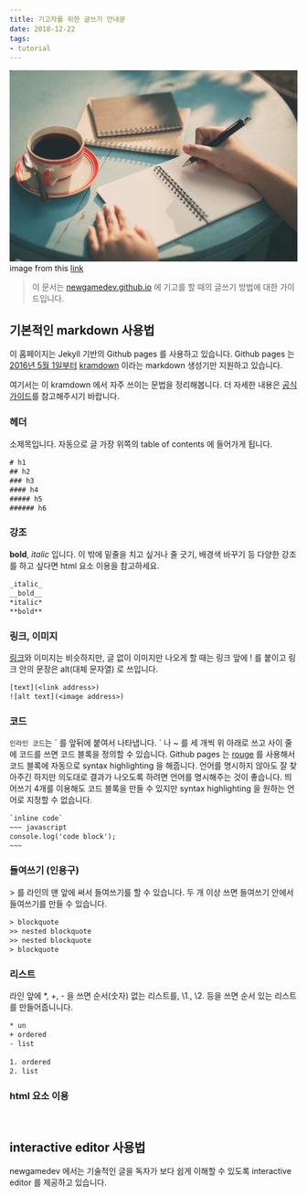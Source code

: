 ```yaml
---
title: 기고자를 위한 글쓰기 안내문
date: 2018-12-22
tags:
- tutorial
---
```


![](<../images/write.jpg>)
image from this [link](<https://studybreaks.com/culture/nanowrimo-step-up-your-writing-game/>)

> 이 문서는 [newgamedev.github.io](<https://newgamedev.github.io>) 에 기고를 할 때의 글쓰기 방법에 대한 가이드입니다.

## 기본적인 markdown 사용법

이 홈페이지는 Jekyll 기반의 Github pages 를 사용하고 있습니다. Github pages 는 [2016년 5월 1일부터](<https://blog.github.com/2016-02-01-github-pages-now-faster-and-simpler-with-jekyll-3-0/>) [kramdown](<https://github.com/gettalong/kramdown>) 이라는 markdown 생성기만 지원하고 있습니다.

여기서는 이 kramdown 에서 자주 쓰이는 문법을 정리해봅니다. 더 자세한 내용은 [공식 가이드](<https://kramdown.gettalong.org/syntax.html>)를 참고해주시기 바랍니다.

### 헤더

소제목입니다. 자동으로 글 가장 위쪽의 table of contents 에 들어가게 됩니다.

``` text
# h1
## h2
### h3
#### h4
##### h5
###### h6
```

### 강조

__bold__, _italic_ 입니다. 이 밖에 밑줄을 치고 싶거나 줄 긋기, 배경색 바꾸기 등 다양한 강조를 하고 싶다면 html 요소 이용을 참고하세요.

``` text
_italic_
__bold__
*italic*
**bold**
```

### 링크, 이미지

[링크](<https://newgamedev.github.io/writing-guide/>)와 이미지는 비슷하지만, 글 없이 이미지만 나오게 할 때는 링크 앞에 ! 를 붙이고 링크 안의 문장은 alt(대체 문자열) 로 쓰입니다.

``` text
[text](<link address>)
![alt text](<image address>)
```

### 코드

`인라인 코드`는 \` 를 앞뒤에 붙여서 나타냅니다. \` 나 \~ 를 세 개씩 위 아래로 쓰고 사이 줄에 코드를 쓰면 코드 블록을 정의할 수 있습니다. Github pages 는 [rouge](https://github.com/jneen/rouge) 를 사용해서 코드 블록에 자동으로 syntax highlighting 을 해줍니다. 언어를 명시하지 않아도 잘 찾아주긴 하지만 의도대로 결과가 나오도록 하려면 언어를 명시해주는 것이 좋습니다.
띄어쓰기 4개를 이용해도 코드 블록을 만들 수 있지만 syntax highlighting 을 원하는 언어로 지정할 수 없습니다.

``` text
`inline code`
~~~ javascript
console.log('code block');
~~~
```

### 들여쓰기 (인용구)

\> 를 라인의 맨 앞에 써서 들여쓰기를 할 수 있습니다. 두 개 이상 쓰면 들여쓰기 안에서 들여쓰기를 만들 수 있습니다.

``` text
> blockquote
>> nested blockquote
>> nested blockquote
> blockquote
```

### 리스트

라인 앞에 \*, \+, \- 을 쓰면 순서(숫자) 없는 리스트를, \1., \2. 등을 쓰면 순서 있는 리스트를 만들어줍니니다.

``` text
* un
+ ordered
- list

1. ordered
2. list
```

### html 요소 이용



&nbsp;
## interactive editor 사용법

newgamedev 에서는 기술적인 글을 독자가 보다 쉽게 이해할 수 있도록 interactive editor 를 제공하고 있습니다.
